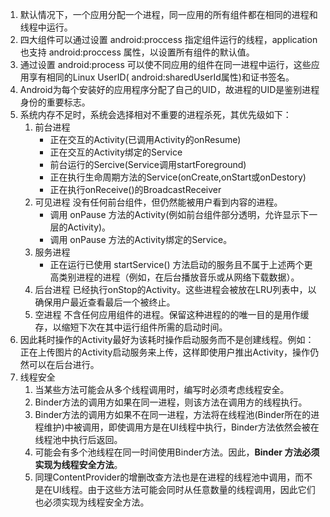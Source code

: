 1. 默认情况下，一个应用分配一个进程，同一应用的所有组件都在相同的进程和线程中运行。
2. 四大组件可以通过设置 android:proccess 指定组件运行的线程，application 也支持 android:proccess 属性，以设置所有组件的默认值。
3. 通过设置 android:process 可以使不同应用的组件在同一进程中运行，这些应用享有相同的Linux UserID( android:sharedUserId属性)和证书签名。
4. Android为每个安装好的应用程序分配了自己的UID，故进程的UID是鉴别进程身份的重要标志。
5. 系统内存不足时，系统会选择相对不重要的进程杀死，其优先级如下：
    1.  前台进程
        * 正在交互的Activity(已调用Activity的onResume)
        * 正在交互的Activity绑定的Service
        * 前台运行的Sercive(Service调用startForeground)
        * 正在执行生命周期方法的Service(onCreate,onStart或onDestory)
        * 正在执行onReceive()的BroadcastReceiver
    2.  可见进程 
        没有任何前台组件，但仍然能被用户看到内容的进程。
        * 调用 onPause 方法的Activity(例如前台组件部分透明，允许显示下一层的Activity)。
        * 调用 onPause 方法的Activity绑定的Service。
    3.  服务进程
        * 正在运行已使用 startService() 方法启动的服务且不属于上述两个更高类别进程的进程（例如，在后台播放音乐或从网络下载数据）。
    4.  后台进程
        已经执行onStop的Activity。这些进程会被放在LRU列表中，以确保用户最近查看最后一个被终止。
    5.  空进程
        不含任何应用组件的进程。保留这种进程的的唯一目的是用作缓存，以缩短下次在其中运行组件所需的启动时间。
6. 因此耗时操作的Activity最好为该耗时操作启动服务而不是创建线程。例如：正在上传图片的Activity启动服务来上传，这样即使用户推出Activity，操作仍然可以在后台进行。
7. 线程安全
    1. 当某些方法可能会从多个线程调用时，编写时必须考虑线程安全。
    2. Binder方法的调用方如果在同一进程，则该方法在调用方的线程执行。
    3. Binder方法的调用方如果不在同一进程，方法将在线程池(Binder所在的进程维护)中被调用，即使调用方是在UI线程中执行，Binder方法依然会被在线程池中执行后返回。
    4. 可能会有多个池线程在同一时间使用Binder方法。因此，**Binder 方法必须实现为线程安全方法**。
    5. 同理ContentProvider的增删改查方法也是在进程的线程池中调用，而不是在UI线程。由于这些方法可能会同时从任意数量的线程调用，因此它们也必须实现为线程安全方法。